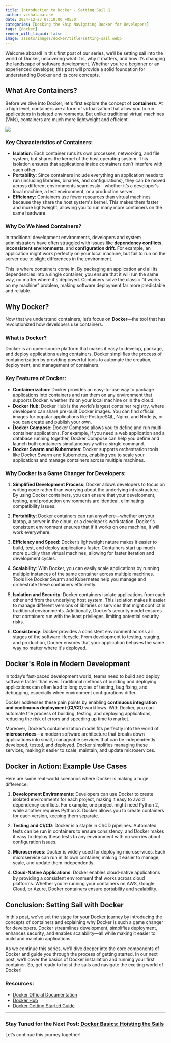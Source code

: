 ```yaml
---
title: Introduction to Docker - Setting Sail 🐳
author: vishalanarase
date: 2024-12-27 07:10:00 +0530
categories: [Docking the Ship Navigating Docker for Developers]
tags: [docker]
render_with_liquid: false
image: assets/images/docker/title/setting-sail.webp
---
```


Welcome aboard! In this first post of our series, we’ll be setting sail into the world of Docker, uncovering what it is, why it matters, and how it’s changing the landscape of software development. Whether you're a beginner or an experienced developer, this post will provide a solid foundation for understanding Docker and its core concepts.

## What Are Containers?

Before we dive into Docker, let's first explore the concept of **containers**. At a high level, containers are a form of virtualization that allow you to run applications in isolated environments. But unlike traditional virtual machines (VMs), containers are much more lightweight and efficient.

![](assets/images/docker/docker-engine.png)

### Key Characteristics of Containers:
- **Isolation**: Each container runs its own processes, networking, and file system, but shares the kernel of the host operating system. This isolation ensures that applications inside containers don’t interfere with each other.
- **Portability**: Since containers include everything an application needs to run (including libraries, binaries, and configurations), they can be moved across different environments seamlessly—whether it’s a developer's local machine, a test environment, or a production server.
- **Efficiency**: Containers use fewer resources than virtual machines because they share the host system's kernel. This makes them faster and more lightweight, allowing you to run many more containers on the same hardware.

### Why Do We Need Containers?

In traditional development environments, developers and system administrators have often struggled with issues like **dependency conflicts**, **inconsistent environments**, and **configuration drift**. For example, an application might work perfectly on your local machine, but fail to run on the server due to slight differences in the environment.

This is where containers come in. By packaging an application and all its dependencies into a single container, you ensure that it will run the same way, no matter where it's deployed. Containers solve the classic “it works on my machine” problem, making software deployment far more predictable and reliable.

## Why Docker?

Now that we understand containers, let’s focus on **Docker**—the tool that has revolutionized how developers use containers.

### What is Docker?

Docker is an open-source platform that makes it easy to develop, package, and deploy applications using containers. Docker simplifies the process of containerization by providing powerful tools to automate the creation, deployment, and management of containers.

### Key Features of Docker:
- **Containerization**: Docker provides an easy-to-use way to package applications into containers and run them on any environment that supports Docker, whether it’s on your local machine or in the cloud.
- **Docker Hub**: Docker Hub is the world’s largest container registry, where developers can share pre-built Docker images. You can find official images for popular applications like PostgreSQL, Nginx, and Node.js, or you can create and publish your own.
- **Docker Compose**: Docker Compose allows you to define and run multi-container applications. For example, if you need a web application and a database running together, Docker Compose can help you define and launch both containers simultaneously with a single command.
- **Docker Swarm and Kubernetes**: Docker supports orchestration tools like Docker Swarm and Kubernetes, enabling you to scale your applications and manage containers across multiple machines.

### Why Docker is a Game Changer for Developers:

1. **Simplified Development Process**: Docker allows developers to focus on writing code rather than worrying about the underlying infrastructure. By using Docker containers, you can ensure that your development, testing, and production environments are identical, eliminating compatibility issues.
   
2. **Portability**: Docker containers can run anywhere—whether on your laptop, a server in the cloud, or a developer’s workstation. Docker's consistent environment ensures that if it works on one machine, it will work everywhere.

3. **Efficiency and Speed**: Docker’s lightweight nature makes it easier to build, test, and deploy applications faster. Containers start up much more quickly than virtual machines, allowing for faster iteration and development cycles.

4. **Scalability**: With Docker, you can easily scale applications by running multiple instances of the same container across multiple machines. Tools like Docker Swarm and Kubernetes help you manage and orchestrate these containers efficiently.

5. **Isolation and Security**: Docker containers isolate applications from each other and from the underlying host system. This isolation makes it easier to manage different versions of libraries or services that might conflict in traditional environments. Additionally, Docker’s security model ensures that containers run with the least privileges, limiting potential security risks.

6. **Consistency**: Docker provides a consistent environment across all stages of the software lifecycle. From development to testing, staging, and production, Docker ensures that your application behaves the same way no matter where it's deployed.

## Docker's Role in Modern Development

In today’s fast-paced development world, teams need to build and deploy software faster than ever. Traditional methods of building and deploying applications can often lead to long cycles of testing, bug fixing, and debugging, especially when environment configurations differ.

Docker addresses these pain points by enabling **continuous integration and continuous deployment (CI/CD)** workflows. With Docker, you can automate the process of building, testing, and deploying applications, reducing the risk of errors and speeding up time to market.

Moreover, Docker’s containerization model fits perfectly into the world of **microservices**—a modern software architecture that breaks down applications into small, manageable services that can be independently developed, tested, and deployed. Docker simplifies managing these services, making it easier to scale, maintain, and update microservices.

## Docker in Action: Example Use Cases

Here are some real-world scenarios where Docker is making a huge difference:

1. **Development Environments**: Developers can use Docker to create isolated environments for each project, making it easy to avoid dependency conflicts. For example, one project might need Python 2, while another requires Python 3. Docker allows you to create containers for each version, keeping them separate.

2. **Testing and CI/CD**: Docker is a staple in CI/CD pipelines. Automated tests can be run in containers to ensure consistency, and Docker makes it easy to deploy these tests to any environment with no worries about configuration issues.

3. **Microservices**: Docker is widely used for deploying microservices. Each microservice can run in its own container, making it easier to manage, scale, and update them independently.

4. **Cloud-Native Applications**: Docker enables cloud-native applications by providing a consistent environment that works across cloud platforms. Whether you’re running your containers on AWS, Google Cloud, or Azure, Docker containers ensure portability and scalability.

## Conclusion: Setting Sail with Docker

In this post, we’ve set the stage for your Docker journey by introducing the concepts of containers and explaining why Docker is such a game changer for developers. Docker streamlines development, simplifies deployment, enhances security, and enables scalability—all while making it easier to build and maintain applications.

As we continue this series, we’ll dive deeper into the core components of Docker and guide you through the process of getting started. In our next post, we’ll cover the basics of Docker installation and running your first container. So, get ready to hoist the sails and navigate the exciting world of Docker!


### Resources:
- [Docker Official Documentation](https://docs.docker.com/)
- [Docker Hub](https://hub.docker.com/)
- [Docker Getting Started Guide](https://docs.docker.com/get-started/)

---

### **Stay Tuned for the Next Post:** [Docker Basics: Hoisting the Sails](https://vishalanarase.github.io/posts/docker-02-hoisting-the-sails/)  

Let’s continue this journey together!
 
